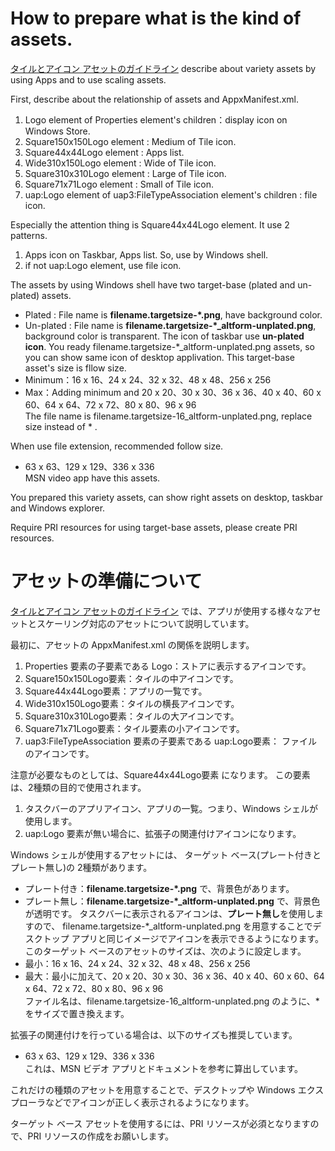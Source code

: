 # How to prepare what is the kind of assets.
[タイルとアイコン アセットのガイドライン](https://docs.microsoft.com/ja-jp/windows/uwp/controls-and-patterns/tiles-and-notifications-app-assets) describe about variety assets by using Apps and to use scaling assets.

First, describe about the relationship of assets and AppxManifest.xml.
1. Logo element of Properties element's children：display icon on Windows Store.
2. Square150x150Logo element : Medium of Tile icon.
3. Square44x44Logo element : Apps list.
4. Wide310x150Logo element : Wide of Tile icon.
5. Square310x310Logo element : Large of Tile icon.
6. Square71x71Logo element : Small of Tile icon.
7. uap:Logo element of uap3:FileTypeAssociation element's children : file icon.

Especially the attention thing is Square44x44Logo element. It use 2 patterns. 
1. Apps icon on Taskbar, Apps list. So, use by Windows shell.
2. if not uap:Logo element, use file icon.

The assets by using Windows shell have two target-base (plated and un-plated) assets. 
   - Plated : File name is **filename.targetsize-*.png**, have background color.
   - Un-plated : File name is **filename.targetsize-*_altform-unplated.png**, background color is transparent. 
The icon of taskbar use **un-plated icon**. You ready filename.targetsize-*_altform-unplated.png assets, so you can show same icon of desktop applivation. This target-base asset's size is fllow size.
   - Minimum：16 x 16、24 x 24、32 x 32、48 x 48、256 x 256
   - Max：Adding minimum and 20 x 20、30 x 30、36 x 36、40 x 40、60 x 60、64 x 64、72 x 72、80 x 80、96 x 96  
The file name is filename.targetsize-16_altform-unplated.png, replace size instead of * .

When use file extension, recommended follow size.  
   - 63 x 63、129 x 129、336 x 336  
MSN video app have this assets. 

You prepared this variety assets, can show right assets on desktop, taskbar and Windows explorer.   

Require PRI resources for using target-base assets, please create PRI resources.  





# アセットの準備について
[タイルとアイコン アセットのガイドライン](https://docs.microsoft.com/ja-jp/windows/uwp/controls-and-patterns/tiles-and-notifications-app-assets) では、アプリが使用する様々なアセットとスケーリング対応のアセットについて説明しています。

最初に、アセットの AppxManifest.xml の関係を説明します。
1. Properties 要素の子要素である Logo：ストアに表示するアイコンです。
2. Square150x150Logo要素：タイルの中アイコンです。
3. Square44x44Logo要素：アプリの一覧です。
4. Wide310x150Logo要素：タイルの横長アイコンです。
5. Square310x310Logo要素：タイルの大アイコンです。
6. Square71x71Logo要素：タイル要素の小アイコンです。
7. uap3:FileTypeAssociation 要素の子要素である uap:Logo要素： ファイルのアイコンです。

注意が必要なものとしては、Square44x44Logo要素 になります。 この要素は、2種類の目的で使用されます。 
1. タスクバーのアプリアイコン、アプリの一覧。つまり、Windows シェルが使用します。
2. uap:Logo 要素が無い場合に、拡張子の関連付けアイコンになります。

Windows シェルが使用するアセットには、 ターゲット ベース(プレート付きとプレート無し)の 2種類があります。 
   - プレート付き：**filename.targetsize-*.png** で、背景色があります。
   - プレート無し：**filename.targetsize-*_altform-unplated.png** で、背景色が透明です。 
タスクバーに表示されるアイコンは、**プレート無し**を使用しますので、 filename.targetsize-*_altform-unplated.png を用意することでデスクトップ アプリと同じイメージでアイコンを表示できるようになります。このターゲット ベースのアセットのサイズは、次のように設定します。
   - 最小：16 x 16、24 x 24、32 x 32、48 x 48、256 x 256
   - 最大：最小に加えて、20 x 20、30 x 30、36 x 36、40 x 40、60 x 60、64 x 64、72 x 72、80 x 80、96 x 96  
ファイル名は、filename.targetsize-16_altform-unplated.png のように、* をサイズで置き換えます。

拡張子の関連付けを行っている場合は、以下のサイズも推奨しています。  
   - 63 x 63、129 x 129、336 x 336  
これは、MSN ビデオ アプリとドキュメントを参考に算出しています。 

これだけの種類のアセットを用意することで、デスクトップや Windows エクスプローラなどでアイコンが正しく表示されるようになります。  

ターゲット ベース アセットを使用するには、PRI リソースが必須となりますので、PRI リソースの作成をお願いします。
